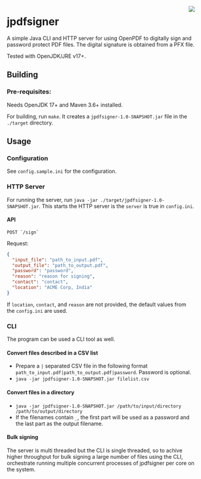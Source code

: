 <a href="https://zerodha.tech"><img src="https://zerodha.tech/static/images/github-badge.svg" align="right" /></a>

# jpdfsigner

A simple Java CLI and HTTP server for using OpenPDF to digitally sign and password protect PDF files. The digital signature is obtained from a PFX file.

Tested with OpenJDK/JRE v17+.

## Building

### Pre-requisites:

Needs OpenJDK 17+ and Maven 3.6+ installed.

For building, run `make`. It creates a `jpdfsigner-1.0-SNAPSHOT.jar` file in the `./target` directory.

## Usage

### Configuration

See `config.sample.ini` for the configuration.

### HTTP Server

For running the server, run `java -jar ./target/jpdfsigner-1.0-SNAPSHOT.jar`. This starts the HTTP server is the `server` is true in `config.ini`.

#### API

```
POST `/sign`
```

Request:

```json
{
  "input_file": "path_to_input.pdf",
  "output_file": "path_to_output.pdf",
  "password": "password",
  "reason": "reason for signing",
  "contact": "contact",
  "location": "ACME Corp, India"
}
```

If `location`, `contact`, and `reason` are not provided, the default values from the `config.ini` are used.

### CLI

The program can be used a CLI tool as well.

#### Convert files described in a CSV list

- Prepare a `|` separated CSV file in the following format `path_to_input.pdf|path_to_output.pdf|password`. Password is optional.
- `java -jar jpdfsigner-1.0-SNAPSHOT.jar filelist.csv`

#### Convert files in a directory

- `java -jar jpdfsigner-1.0-SNAPSHOT.jar /path/to/input/directory /path/to/output/directory`
- If the filenames contain `_`, the first part will be used as a password and the last part as the output filename.

#### Bulk signing

The server is multi threaded but the CLI is single threaded, so to achive higher throughput for bulk signing a large number of files using the CLI, orchestrate running multiple concurrent processes of jpdfsigner per core on the system.

